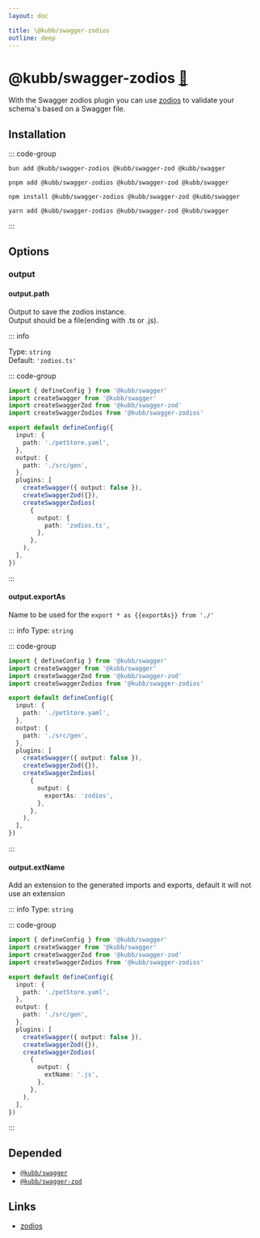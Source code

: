 ```yaml
---
layout: doc

title: \@kubb/swagger-zodios
outline: deep
---
```


# @kubb/swagger-zodios <a href="https://paka.dev/npm/@kubb/swagger-zodios@latest/api">🦙</a>

With the Swagger zodios plugin you can use [zodios](https://github.com/ecyrbe/zodios) to validate your schema's based on a Swagger file.

## Installation

::: code-group

```shell [bun <img src="/feature/bun.svg"/>]
bun add @kubb/swagger-zodios @kubb/swagger-zod @kubb/swagger
```

```shell [pnpm <img src="/feature/pnpm.svg"/>]
pnpm add @kubb/swagger-zodios @kubb/swagger-zod @kubb/swagger
```

```shell [npm <img src="/feature/npm.svg"/>]
npm install @kubb/swagger-zodios @kubb/swagger-zod @kubb/swagger
```

```shell [yarn <img src="/feature/yarn.svg"/>]
yarn add @kubb/swagger-zodios @kubb/swagger-zod @kubb/swagger
```

:::

## Options

### output

#### output.path

Output to save the zodios instance. <br/>
Output should be a file(ending with .ts or .js).

::: info

Type: `string` <br/>
Default: `'zodios.ts'`

::: code-group

```typescript [kubb.config.js]
import { defineConfig } from '@kubb/swagger'
import createSwagger from '@kubb/swagger'
import createSwaggerZod from '@kubb/swagger-zod'
import createSwaggerZodios from '@kubb/swagger-zodios'

export default defineConfig({
  input: {
    path: './petStore.yaml',
  },
  output: {
    path: './src/gen',
  },
  plugins: [
    createSwagger({ output: false }),
    createSwaggerZod({}),
    createSwaggerZodios(
      {
        output: {
          path: 'zodios.ts',
        },
      },
    ),
  ],
})
```

:::

#### output.exportAs

Name to be used for the `export * as {{exportAs}} from './'`

::: info
Type: `string` <br/>

::: code-group

```typescript [kubb.config.js]
import { defineConfig } from '@kubb/swagger'
import createSwagger from '@kubb/swagger'
import createSwaggerZod from '@kubb/swagger-zod'
import createSwaggerZodios from '@kubb/swagger-zodios'

export default defineConfig({
  input: {
    path: './petStore.yaml',
  },
  output: {
    path: './src/gen',
  },
  plugins: [
    createSwagger({ output: false }),
    createSwaggerZod({}),
    createSwaggerZodios(
      {
        output: {
          exportAs: 'zodios',
        },
      },
    ),
  ],
})
```

:::

#### output.extName

Add an extension to the generated imports and exports, default it will not use an extension

::: info
Type: `string` <br/>

::: code-group

```typescript [kubb.config.js]
import { defineConfig } from '@kubb/swagger'
import createSwagger from '@kubb/swagger'
import createSwaggerZod from '@kubb/swagger-zod'
import createSwaggerZodios from '@kubb/swagger-zodios'

export default defineConfig({
  input: {
    path: './petStore.yaml',
  },
  output: {
    path: './src/gen',
  },
  plugins: [
    createSwagger({ output: false }),
    createSwaggerZod({}),
    createSwaggerZodios(
      {
        output: {
          extName: '.js',
        },
      },
    ),
  ],
})
```

:::

## Depended

- [`@kubb/swagger`](/plugins/swagger)
- [`@kubb/swagger-zod`](/plugins/swagger-zod)

## Links

- [zodios](https://github.com/ecyrbe/zodios)
